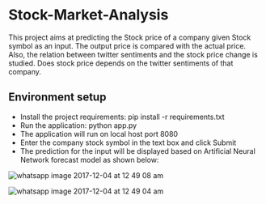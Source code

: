 # Stock-Market-Analysis

This project aims at predicting the Stock price of a company given Stock symbol as an input. The output price is compared with the actual price. Also, the relation between twitter sentiments and the stock price change is studied. Does stock price depends on the twitter sentiments of that company.

## Environment setup
* Install the project requirements:
  pip install -r requirements.txt
* Run the application:
  python app.py
* The application will run on local host port 8080
* Enter the company stock symbol in the text box and click Submit
* The prediction for the input will be displayed based on Artificial Neural Network forecast model as shown below:

![whatsapp image 2017-12-04 at 12 49 08 am](https://user-images.githubusercontent.com/20146538/33543745-05f202fc-d88d-11e7-8778-a8f1fc9478ee.jpeg)

![whatsapp image 2017-12-04 at 12 49 04 am](https://user-images.githubusercontent.com/20146538/33543762-12174074-d88d-11e7-9590-ac67a4f4b65a.jpeg)
